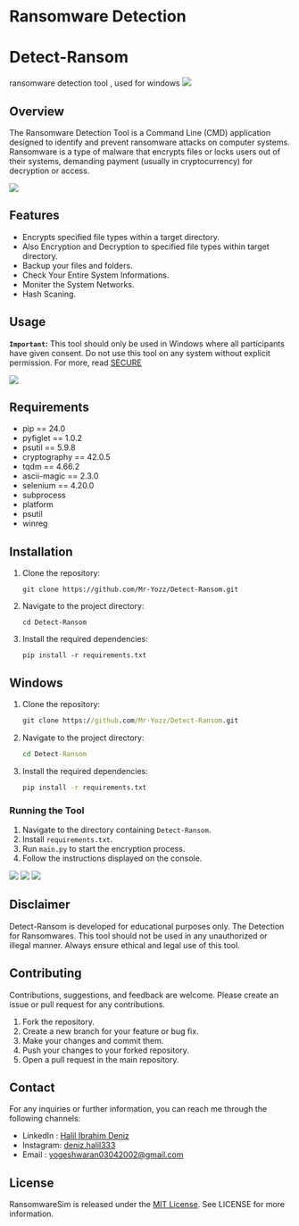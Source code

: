 # Ransomware Detection

# Detect-Ransom
ransomware detection tool , used for windows 
<img src="images/Screenshot 1.jpg"></img>

## Overview
The Ransomware Detection Tool is a Command Line (CMD) application designed to identify and prevent ransomware attacks on computer systems. Ransomware is a type of malware that encrypts files or locks users out of their systems, demanding payment (usually in cryptocurrency) for decryption or access.

<img src="images/Screenshot 2.jpg"></img>

## Features
- Encrypts specified file types within a target directory.
- Also Encryption and Decryption to specified file types within target directory.
- Backup your files and folders.
- Check Your Entire System Informations.
- Moniter the System Networks.
- Hash Scaning.

## Usage
**`Important`:** This tool should only be used in Windows where all participants have given consent. Do not use this tool on any system without explicit permission. For more, read [SECURE](SECURITY.md)

<img src="images/Screenshot 3.jpg"></img>

## Requirements

- pip == 24.0
- pyfiglet == 1.0.2
- psutil == 5.9.8
- cryptography == 42.0.5
- tqdm == 4.66.2
- ascii-magic == 2.3.0
- selenium == 4.20.0
- subprocess 
- platform
- psutil
- winreg

## Installation

1. Clone the repository:

   ```shell
   git clone https://github.com/Mr-Yozz/Detect-Ransom.git
   ```

2. Navigate to the project directory:

   ```shell
   cd Detect-Ransom
   ```

3. Install the required dependencies:

   ```shell
   pip install -r requirements.txt
   ```
## Windows

1. Clone the repository:

   ```cmd
   git clone https://github.com/Mr-Yozz/Detect-Ransom.git
   ```

2. Navigate to the project directory:

   ```cmd
   cd Detect-Ransom
   ```

3. Install the required dependencies:

   ```cmd
   pip install -r requirements.txt


### Running the Tool
1. Navigate to the directory containing `Detect-Ransom`.
2. Install `requirements.txt`. 
3. Run `main.py` to start the encryption process.
4. Follow the instructions displayed on the console.

<img src="images/Screenshot 4.jpg"></img>
<img src="images/Screenshot 5.jpg"></img>
<img src="images/Screenshot 6.jpg"></img>

## Disclaimer
Detect-Ransom is developed for educational purposes only. The Detection for Ransomwares. This tool should not be used in any unauthorized or illegal manner. Always ensure ethical and legal use of this tool.

## Contributing
Contributions, suggestions, and feedback are welcome. Please create an issue or pull request for any contributions.
1. Fork the repository.
2. Create a new branch for your feature or bug fix.
3. Make your changes and commit them.
4. Push your changes to your forked repository.
5. Open a pull request in the main repository.



## Contact
For any inquiries or further information, you can reach me through the following channels:

- LinkedIn : [Halil Ibrahim Deniz](https://www.linkedin.com/in/halil-ibrahim-deniz/)
- Instagram: [deniz.halil333](https://www.instagram.com/deniz.halil333/)
- Email    : yogeshwaran03042002@gmail.com


## License
RansomwareSim is released under the [MIT License](LICENSE). See LICENSE for more information.

  
